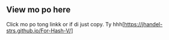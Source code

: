 

## View mo po here

Click mo po tong linkk or if di just copy. Ty hhh[https://jhandel-strs.github.io/For-Hash-V/]

